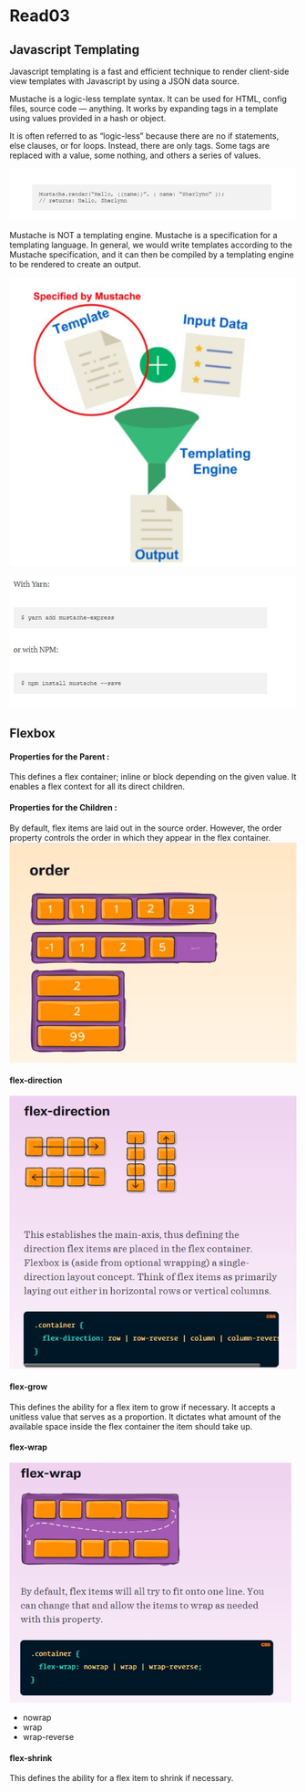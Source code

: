 # Read03

## Javascript Templating
Javascript templating is a fast and efficient technique to render client-side view templates with Javascript by using a JSON data source.

Mustache is a logic-less template syntax. It can be used for HTML, config files, source code — anything. It works by expanding tags in a template using values provided in a hash or object.

It is often referred to as “logic-less” because there are no if statements, else clauses, or for loops. Instead, there are only tags. Some tags are replaced with a value, some nothing, and others a series of values.

![8](images/8.JPG)

Mustache is NOT a templating engine. Mustache is a specification for a templating language. In general, we would write templates according to the Mustache specification, and it can then be compiled by a templating engine to be rendered to create an output.

![9](images/9.JPG)

![10](images/10.JPG)

## Flexbox

#### Properties for the Parent :
This defines a flex container; inline or block depending on the given value. It enables a flex context for all its direct children.

#### Properties for the Children :
By default, flex items are laid out in the source order. However, the order property controls the order in which they appear in the flex container.
![11](images/11.JPG)

#### flex-direction
![12](images/12.JPG)

#### flex-grow
This defines the ability for a flex item to grow if necessary. It accepts a unitless value that serves as a proportion. It dictates what amount of the available space inside the flex container the item should take up.

#### flex-wrap
![13](images/13.JPG)
- nowrap
- wrap
- wrap-reverse

#### flex-shrink
This defines the ability for a flex item to shrink if necessary.

